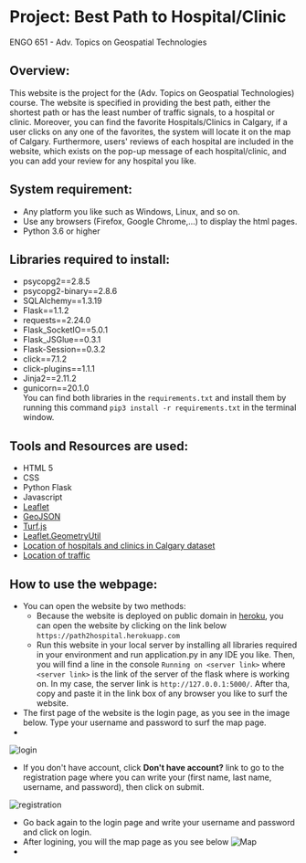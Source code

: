# Project: Best Path to Hospital/Clinic

ENGO 651 - Adv. Topics on Geospatial Technologies

## Overview:
This website is the project for the (Adv. Topics on Geospatial Technologies) course. The website is specified in providing the best path, either the shortest path or has the least number of traffic signals, to a hospital or clinic. Moreover, you can find the favorite Hospitals/Clinics in Calgary, if a user clicks on any one of the favorites, the system will locate it on the map of Calgary. Furthermore, users' reviews of each hospital are included in the website, which exists on the pop-up message of each hospital/clinic, and you can add your review for any hospital you like. 

## System requirement:
- Any platform you like such as Windows, Linux, and so on. 
- Use any browsers (Firefox, Google Chrome,...) to display the html pages. 
- Python 3.6 or higher

## Libraries required to install:
- psycopg2==2.8.5
- psycopg2-binary==2.8.6
- SQLAlchemy==1.3.19
- Flask==1.1.2
- requests==2.24.0
- Flask_SocketIO==5.0.1
- Flask_JSGlue==0.3.1
- Flask-Session==0.3.2
- click==7.1.2
- click-plugins==1.1.1
- Jinja2==2.11.2
- gunicorn==20.1.0 <br>
You can find both libraries in the `requirements.txt` and install them by running this command `pip3 install -r requirements.txt` in the terminal window.

## Tools and Resources are used:
- HTML 5
- CSS
- Python Flask 
- Javascript
- [Leaflet](https://leafletjs.com/)
- [GeoJSON](https://leafletjs.com/examples/geojson/)
- [Turf.js](https://turfjs.org/)
- [Leaflet.GeometryUtil](https://makinacorpus.github.io/Leaflet.GeometryUtil/)
- [Location of hospitals and clinics in Calgary dataset](https://data.calgary.ca/Services-and-Amenities/Calgary-Health-Clinics-and-Hospitals/pp67-7mf4)
- [Location of traffic](https://data.calgary.ca/Health-and-Safety/Map-of-Traffic-Control-Signals/vspk-q7t7?fbclid=IwAR3qDZp7X27YP8nSQsXSs399_H4xoZ7eNdrnOJca7HqUvQK9qosuu84Z_8A)

## How to use the webpage:
- You can open the website by two methods:
  - Because the website is deployed on public domain in [heroku](https://www.heroku.com), you can open the website by clicking on the link below 
    `https://path2hospital.herokuapp.com` 
  -  Run this website in your local server by installing all libraries required in your environment and run application.py in any IDE you like. Then, you will find a        line in the console `Running on <server link>` where `<server link>` is the link of the server of the flask where is working on. In my case, the server link is        `http://127.0.0.1:5000/`. After tha, copy and paste it in the link box of any browser you like to surf the website.
-  The first page of the website is the login page, as you see in the image below. Type your username and password to surf the map page. 
-  
![login](https://user-images.githubusercontent.com/26576895/115163248-6555be00-a0a8-11eb-8a58-12261aebdc49.JPG)

-  If you don't have account, click **Don't have account?** link to go to the registration page where you can write your (first name, last name, username, and password), then click on submit.

![registration](https://user-images.githubusercontent.com/26576895/115163295-a6e66900-a0a8-11eb-851b-4494921dcb85.JPG)

- Go back again to the login page and write your username and password and click on login.
- After logining, you will the map page as you see below
![Map](https://user-images.githubusercontent.com/26576895/115163364-fdec3e00-a0a8-11eb-992b-5d9bbaf3aaca.JPG)
- 
